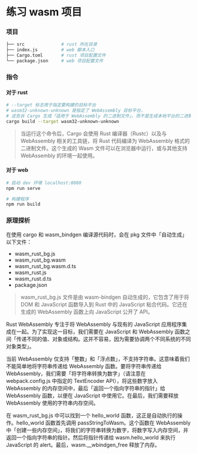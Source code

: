 # 练习 wasm 项目

### 项目

```bash
├── src              # rust 所在目录
├── index.js         # web 脚本入口
├── Cargo.toml       # rust 项目配置文件
└── package.json     # web 项目配置文件
```

### 指令

#### 对于 rust

```bash
# --target 标志用于指定要构建的目标平台
# wasm32-unknown-unknown 是指定了 WebAssembly 目标平台，
# 这告诉 Cargo 生成「适用于 WebAssembly 的二进制文件」，而不是生成本地平台的二进制文件
cargo build --target wasm32-unknown-unknown
```

> 当运行这个命令后，Cargo 会使用 Rust 编译器（Rustc）以及与 WebAssembly 相关的工具链，将 Rust 代码编译为 WebAssembly 格式的二进制文件。这个生成的 Wasm 文件可以在浏览器中运行，或与其他支持 WebAssembly 的环境一起使用。

#### 对于 web

```bash
# 启动 dev 环境 localhost:8080
npm run serve

# 构建程序
npm run build
```

### 原理探析

在使用 cargo 和 wasm_bindgen 编译源代码时，会在 pkg 文件中「自动生成」以下文件：

- wasm_rust_bg.js
- wasm_rust_bg.wasm
- wasm_rust_bg.wasm.d.ts
- wasm_rust.js
- wasm_rust.d.ts
- package.json

> wasm_rust_bg.js 文件是由 wasm-bindgen 自动生成的，它包含了用于将 DOM 和 JavaScript 函数导入到 Rust 中的 JavaScript 粘合代码。它还在生成的 WebAssembly 函数上向 JavaScript 公开了 API。

Rust WebAssembly 专注于将 WebAssembly 与现有的 JavaScript 应用程序集成在一起。为了实现这一目标，我们需要在 JavaScript 和 WebAssembly 函数之间「传递不同的值、对象或结构。这并不容易，因为需要协调两个不同系统的不同对象类型」。

当前 WebAssembly 仅支持「整数」和「浮点数」，不支持字符串。这意味着我们不能简单地将字符串传递给 WebAssembly 函数。要将字符串传递给 WebAssembly，我们需要「将字符串转换为数字」（请注意在 webpack.config.js 中指定的 TextEncoder API），将这些数字放入 WebAssembly 的内存空间中，最后「返回一个指向字符串的指针」给 WebAssembly 函数，以便在 JavaScript 中使用它。在最后，我们需要释放 WebAssembly 使用的字符串内存空间。

在 wasm_rust_bg.js 中可以找到一个 hello_world 函数，这正是自动执行的操作。hello_world 函数首先调用 passStringToWasm。这个函数在 WebAssembly 中「创建一些内存空间」，将我们的字符串转换为数字，将数字写入内存空间，并返回一个指向字符串的指针。然后将指针传递给 wasm.hello_world 来执行 JavaScript 的 alert。最后，wasm.__wbindgen_free 释放了内存。